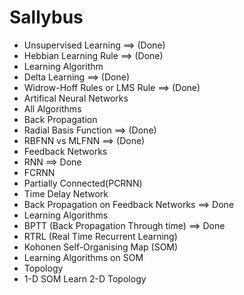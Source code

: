 # Sallybus
- Unsupervised Learning ==> (Done)
 - Hebbian Learning Rule ==> (Done)
 - Learning Algorithm
  - Delta Learning ==> (Done)
  - Widrow-Hoff Rules or LMS Rule ==> (Done)
- Artifical Neural Networks
 - All Algorithms
  - Back Propagation
- Radial Basis Function ==> (Done)
 - RBFNN vs MLFNN ==> (Done)
- Feedback Networks
 - RNN ==> Done
 - FCRNN
 - Partially Connected(PCRNN)
 - Time Delay Network
 - Back Propagation on Feedback Networks ==> Done
- Learning Algorithms
 - BPTT (Back Propagation Through time) ==> Done
 - RTRL (Real Time Recurrent Learning)
- Kohonen Self-Organising Map (SOM)
 - Learning Algorithms on SOM
- Topology
 - 1-D SOM Learn 2-D Topology
